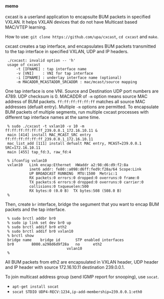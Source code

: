 #### memo

cxcast is a userland application to encapsulte BUM packets in specified VXLAN. It helps VXLAN devices that do not have Multicast based MAC/VTEP learning.

How to use: `git clone https://github.com/upa/cxcast`, `cd cxcast` and `make`.

cxcast creates a tap interface, and encapsulates BUM packets transmitted to the tap interface in specified VXLAN, UDP and IP headers.

	 ./cxcast: invalid option -- 'h'
	 usage of cxcast
	 	 -t [IFNAME] : tap interface name
	 	 -v [VNI]    : VNI for tap interface
	 	 -i [IFNAME] : underlay interface name (optional)
	 	 -m MACADDR_MCASTADDR_SRCADDR : mac/mcast/source mapping

One tap interface is one VNI. Source and Destination UDP port numbers are 4789. UDP checksum is 0. MACADDR of `-m` option means source MAC address of BUM packets. `ff:ff:ff:ff:ff:ff` matches all source MAC addresses (defualt entry). Multiple `-m` options are permitted. To encapsulate BUM packets of multiple segments, run multiple cxcast processes with different tap interface names at the same time.

	 % sudo ./cxcast -t vxlan10 -v 10 -m ff:ff:ff:ff:ff:ff_239.0.0.1_172.16.10.11 &
	 main [414] install MAC_MCAST_SRC entry ff:ff:ff:ff:ff:ff_239.0.0.1_172.16.10.11
	 mac_list_add [111] install defualt MAC entry, MCAST=239.0.0.1 SRC=172.16.10.11
	 main [455] tap_fd:3, raw_fd:4
	 
	 % ifconfig vxlan10
	 vxlan10   Link encap:Ethernet  HWaddr a2:98:d6:d9:f2:8a  
	           inet6 addr: fe80::a098:d6ff:fed9:f28a/64 Scope:Link
	           UP BROADCAST RUNNING  MTU:1500  Metric:1
	           RX packets:0 errors:0 dropped:0 overruns:0 frame:0
	           TX packets:6 errors:0 dropped:0 overruns:0 carrier:0
	           collisions:0 txqueuelen:500 
	           RX bytes:0 (0.0 B)  TX bytes:508 (508.0 B)
	 %

Then, create `br` interface, bridge the segument that you want to encap BUM packets and the tap interface.

	 % sudo brctl addbr br0
	 % sudo ip link set dev br0 up
	 % sudo brctl addif br0 eth2
	 % sudo brctl addif br0 vxlan10
	 % brctl show
	 bridge name	bridge id		STP enabled	interfaces
	 br0		8000.a298d6d9f28a	no		eth2
	 							vxlan10
	 %

All BUM packets from eth2 are encapsulated in VXLAN header, UDP header and IP header with source 172.16.10.11 destination 239.0.0.1.



To join multicast address group (send IGMP report for snooping), use `socat`.

- `apt-get install socat`
- `socat STDIO UDP4-RECV:1234,ip-add-membership=239.0.0.1:eth0`

